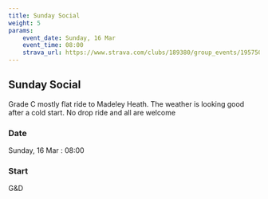 ```yaml
---
title: Sunday Social
weight: 5
params:
    event_date: Sunday, 16 Mar
    event_time: 08:00
    strava_url: https://www.strava.com/clubs/189380/group_events/1957505
---
```


## Sunday Social 

Grade C mostly flat ride to Madeley Heath. The weather is looking good after a cold start. No drop ride and all are welcome

### Date

Sunday, 16 Mar : 08:00

### Start

G&amp;D


